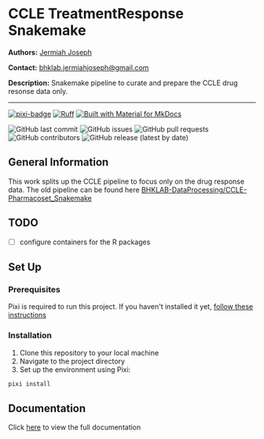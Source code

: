 # CCLE TreatmentResponse Snakemake

**Authors:** [Jermiah Joseph](https://github.com/jjjermiah)

**Contact:** [bhklab.jermiahjoseph@gmail.com](mailto:bhklab.jermiahjoseph@gmail.com)

**Description:** Snakemake pipeline to curate and prepare the CCLE drug resonse data only.

--------------------------------------

[![pixi-badge](https://img.shields.io/endpoint?url=https://raw.githubusercontent.com/prefix-dev/pixi/main/assets/badge/v0.json&style=flat-square)](https://github.com/prefix-dev/pixi)
[![Ruff](https://img.shields.io/endpoint?url=https://raw.githubusercontent.com/astral-sh/ruff/main/assets/badge/v2.json&style=flat-square)](https://github.com/astral-sh/ruff)
[![Built with Material for MkDocs](https://img.shields.io/badge/mkdocs--material-gray?logo=materialformkdocs&style=flat-square)](https://github.com/squidfunk/mkdocs-material)

![GitHub last commit](https://img.shields.io/github/last-commit/BHKLAB-DataProcessing/ccle-treatmentresponse-snakemake?style=flat-square)
![GitHub issues](https://img.shields.io/github/issues/BHKLAB-DataProcessing/ccle-treatmentresponse-snakemake?style=flat-square)
![GitHub pull requests](https://img.shields.io/github/issues-pr/BHKLAB-DataProcessing/ccle-treatmentresponse-snakemake?style=flat-square)
![GitHub contributors](https://img.shields.io/github/contributors/BHKLAB-DataProcessing/ccle-treatmentresponse-snakemake?style=flat-square)
![GitHub release (latest by date)](https://img.shields.io/github/v/release/BHKLAB-DataProcessing/ccle-treatmentresponse-snakemake?style=flat-square)

## General Information

This work splits up the CCLE pipeline to focus only on the drug response data.
The old pipeline can be found here [BHKLAB-DataProcessing/CCLE-Pharmacoset_Snakemake](https://github.com/BHKLAB-DataProcessing/CCLE-Pharmacoset_Snakemake)

## TODO

- [ ] configure containers for the R packages

## Set Up

### Prerequisites

Pixi is required to run this project.
If you haven't installed it yet, [follow these instructions](https://pixi.sh/latest/)

### Installation

1. Clone this repository to your local machine
2. Navigate to the project directory
3. Set up the environment using Pixi:

```bash
pixi install
```

## Documentation

Click [here](https://BHKLAB-DataProcessing.github.io/ccle-treatmentresponse-snakemake) to view the full documentation
